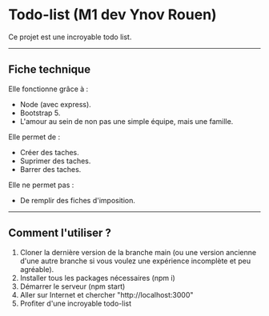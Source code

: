 # Todo-list (M1 dev Ynov Rouen)
Ce projet est une incroyable todo list.

---
## Fiche technique
Elle fonctionne grâce à :
- Node (avec express).
- Bootstrap 5.
- L'amour au sein de non pas une simple équipe, mais une famille.

Elle permet de :
- Créer des taches.
- Suprimer des taches.
- Barrer des taches.

Elle ne permet pas :
- De remplir des fiches d'imposition.

---
## Comment l'utiliser ?
1. Cloner la dernière version de la branche main (ou une version ancienne d'une autre branche si vous voulez une expérience incomplète et peu agréable).
2. Installer tous les packages nécessaires (npm i)
3. Démarrer le serveur (npm start)
4. Aller sur Internet et chercher "http://localhost:3000"
5. Profiter d'une incroyable todo-list

